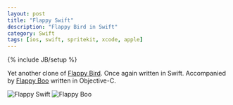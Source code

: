 ```yaml
---
layout: post
title: "Flappy Swift"
description: "Flappy Bird in Swift"
category: Swift
tags: [ios, swift, spritekit, xcode, apple]
---
```

{% include JB/setup %}

Yet another clone of [Flappy Bird](https://bitbucket.org/i4niac/flappy-swift). Once again written in Swift.
Accompanied by [Flappy Boo](https://bitbucket.org/i4niac/flappy-boo) written in Objective-C.

<!--more-->

![Flappy Swift](https://bitbucket.org/i4niac/flappy-swift/raw/master/Assets/FlappySwift.png)
![Flappy Boo](https://bitbucket.org/i4niac/flappy-boo/raw/master/Assets/FlappyBoo.png)


